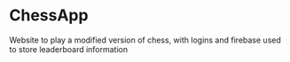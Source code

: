 # ChessApp

Website to play a modified version of chess, with logins and firebase used to store leaderboard information
